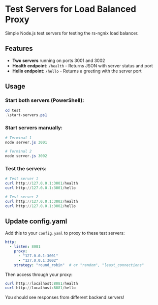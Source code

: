# Test Servers for Load Balanced Proxy

Simple Node.js test servers for testing the rs-ngnix load balancer.

## Features

- **Two servers** running on ports 3001 and 3002
- **Health endpoint**: `/health` - Returns JSON with server status and port
- **Hello endpoint**: `/hello` - Returns a greeting with the server port

## Usage

### Start both servers (PowerShell):
```powershell
cd test
.\start-servers.ps1
```

### Start servers manually:
```powershell
# Terminal 1
node server.js 3001

# Terminal 2
node server.js 3002
```

### Test the servers:
```powershell
# Test server 1
curl http://127.0.0.1:3001/health
curl http://127.0.0.1:3001/hello

# Test server 2
curl http://127.0.0.1:3002/health
curl http://127.0.0.1:3002/hello
```

## Update config.yaml

Add this to your `config.yaml` to proxy to these test servers:

```yaml
http:
  - listen: 8081
    proxy:
      - "127.0.0.1:3001"
      - "127.0.0.1:3002"
    strategy: "round_robin"  # or "random", "least_connections"
```

Then access through your proxy:
```powershell
curl http://localhost:8081/health
curl http://localhost:8081/hello
```

You should see responses from different backend servers!
